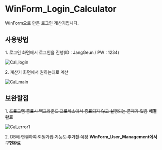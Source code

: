 # WinForm_Login_Calculator
WinForm으로 만든 로그인 계산기입니다.

## 사용방법

1\. 로그인 화면에서 로그인을 진행(ID : JangGeun / PW : 1234)


![Cal_login](https://user-images.githubusercontent.com/122774092/226604502-828f2eeb-7843-48a6-a354-173a39f728b7.JPG)


2\. 계산기 화면에서 원하는대로 계산


![Cal_main](https://user-images.githubusercontent.com/122774092/226604679-e1f146cc-5116-42b4-98d9-08838201d43d.JPG)


## 보완할점

1\. ~~프로그램 종료시 백그라운드 프로세스에서 종료되지 않고 실행되는 문제가 있음~~ **해결완료**


![Cal_error1](https://user-images.githubusercontent.com/122774092/226606008-35330cc7-0a26-45c9-af73-dea948c3dad7.JPG)


2\. ~~DB에 연결하여 회원가입 기능도 추가할 예정~~ **WinForm_User_Management에서 구현완료**<br><br><br>
